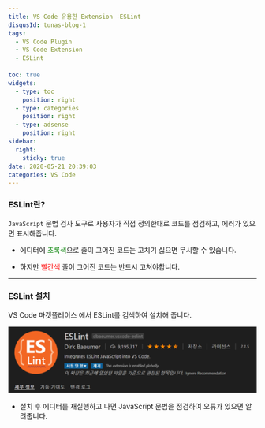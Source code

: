```yaml
---
title: VS Code 유용한 Extension -ESLint
disqusId: tunas-blog-1
tags:
  - VS Code Plugin
  - VS Code Extension
  - ESLint

toc: true
widgets:
  - type: toc
    position: right
  - type: categories
    position: right
  - type: adsense
    position: right
sidebar:
  right:
    sticky: true
date: 2020-05-21 20:39:03
categories: VS Code
---
```


### ESLint란?

`JavaScript` 문법 검사 도구로 사용자가 직접 정의한대로 코드를 점검하고, 에러가 있으면 표시해줍니다.


* 에디터에 <span style="color: green;">초록색</span>으로 줄이 그어진 코드는 고치기 싫으면 무시할 수 있습니다.


* 하지만 <span style= "color: red;">빨간색</span> 줄이 그어진 코드는 반드시 고쳐야합니다.

<!-- more -->

------
### ESLint 설치

VS Code 마켓플레이스 에서 ESLint를 검색하여 설치해 줍니다.

![ESLint](/images/ESLint.png)

* 설치 후 에디터를 재실행하고 나면 JavaScript 문법을 점검하여 오류가 있으면 알려줍니다.